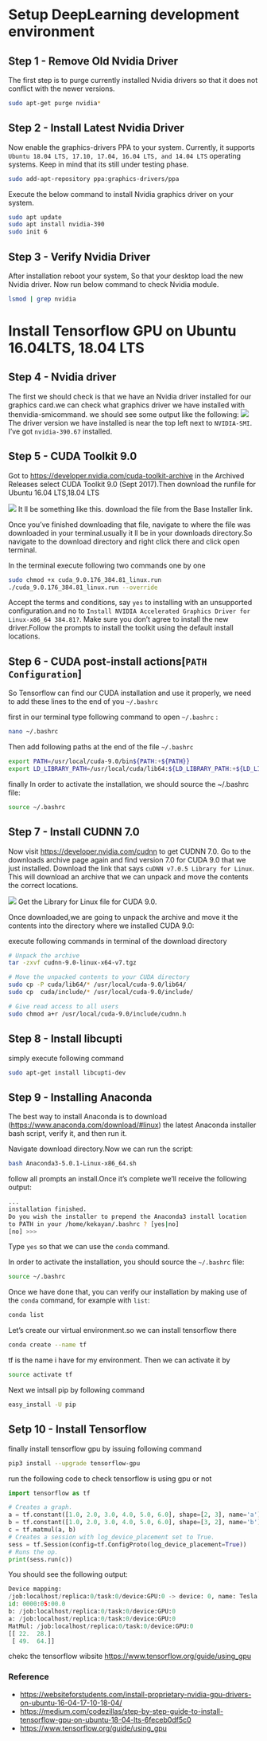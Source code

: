# Setup DeepLearning development environment

## Step 1 - Remove Old Nvidia Driver

The first step is to purge currently installed Nvidia drivers so that it does not conflict with the newer versions.

```bash
sudo apt-get purge nvidia*
```
## Step 2 - Install Latest Nvidia Driver

Now enable the graphics-drivers PPA to your system. Currently, it supports `Ubuntu 18.04 LTS, 17.10, 17.04, 16.04 LTS, and 14.04 LTS` operating systems. Keep in mind that its still under testing phase.

```bash
sudo add-apt-repository ppa:graphics-drivers/ppa
```
Execute the below command to install Nvidia graphics driver on your system.
```bash
sudo apt update
sudo apt install nvidia-390
sudo init 6
```
## Step 3 - Verify Nvidia Driver
After installation reboot your system, So that your desktop load the new Nvidia driver. Now run below command to check Nvidia module.

```bash
lsmod | grep nvidia
```

# Install Tensorflow GPU on Ubuntu 16.04LTS, 18.04 LTS

## Step 4 - Nvidia driver
The first we should check is that we have an Nvidia driver installed for our graphics card.we can check what graphics driver we have installed with thenvidia-smicommand. we should see some output like the following:
![](nvidia-smi.png)
The driver version we have installed is near the top left next to `NVIDIA-SMI`. I’ve got `nvidia-390.67` installed.

## Step 5 - CUDA Toolkit 9.0
Got to https://developer.nvidia.com/cuda-toolkit-archive in the Archived Releases select CUDA Toolkit 9.0 (Sept 2017).Then download the runfile for Ubuntu 16.04 LTS,18.04 LTS

![](https://github.com/lab-semantics/Quick-Configuration/blob/master/img/cuda-toolkit.png)
It ll be something like this. download the file from the Base Installer link.

Once you’ve finished downloading that file, navigate to where the file was downloaded in your terminal.usually it ll be in your downloads directory.So navigate to the download directory and right click there and click open terminal.

In the terminal execute following two commands one by one

```bash
sudo chmod +x cuda_9.0.176_384.81_linux.run
./cuda_9.0.176_384.81_linux.run --override
```

Accept the terms and conditions, say `yes` to installing with an unsupported configuration.and no to `Install NVIDIA Accelerated Graphics Driver for Linux-x86_64 384.81?`. Make sure you don’t agree to install the new driver.Follow the prompts to install the toolkit using the default install locations.

## Step 6 - CUDA post-install actions[`PATH Configuration`]
So Tensorflow can find our CUDA installation and use it properly, we need to add these lines to the end of you `~/.bashrc`

first in our terminal type following command to open `~/.bashrc` :

```bash
nano ~/.bashrc
```
Then add following paths at the end of the file `~/.bashrc`
```bash
export PATH=/usr/local/cuda-9.0/bin${PATH:+${PATH}}
export LD_LIBRARY_PATH=/usr/local/cuda/lib64:${LD_LIBRARY_PATH:+${LD_LIBRARY_PATH}}
```
finally In order to activate the installation, we should source the ~/.bashrc file:

```bash
source ~/.bashrc
```
## Step 7 - Install CUDNN 7.0
Now visit https://developer.nvidia.com/cudnn to get CUDNN 7.0. Go to the downloads archive page again and find version 7.0 for CUDA 9.0 that we just installed. Download the link that says `cuDNN v7.0.5 Library for Linux`. This will download an archive that we can unpack and move the contents the correct locations.

![](https://github.com/lab-semantics/Quick-Configuration/blob/master/img/cudnn.png)
Get the Library for Linux file for CUDA 9.0.

Once downloaded,we are going to unpack the archive and move it the contents into the directory where we installed CUDA 9.0:

execute following commands in terminal of the download directory

```bash
# Unpack the archive
tar -zxvf cudnn-9.0-linux-x64-v7.tgz

# Move the unpacked contents to your CUDA directory
sudo cp -P cuda/lib64/* /usr/local/cuda-9.0/lib64/
sudo cp  cuda/include/* /usr/local/cuda-9.0/include/

# Give read access to all users
sudo chmod a+r /usr/local/cuda-9.0/include/cudnn.h
```
## Step 8 - Install libcupti
simply execute following command
```bash
sudo apt-get install libcupti-dev
```
## Step 9 - Installing Anaconda
The best way to install Anaconda is to download (https://www.anaconda.com/download/#linux) the latest Anaconda installer bash script, verify it, and then run it.

Navigate download directory.Now we can run the script:
```bash
bash Anaconda3-5.0.1-Linux-x86_64.sh
```

follow all prompts an install.Once it’s complete we’ll receive the following output:

```bash
...
installation finished.
Do you wish the installer to prepend the Anaconda3 install location
to PATH in your /home/kekayan/.bashrc ? [yes|no]
[no] >>>
```
Type `yes` so that we can use the `conda` command.

In order to activate the installation, you should source the `~/.bashrc` file:
```bash
source ~/.bashrc
```
Once we have done that, you can verify our installation by making use of the `conda` command, for example with `list`:
```bash
conda list
```
Let’s create our virtual environment.so we can install tensorflow there
```bash
conda create --name tf
```
tf is the name i have for my environment. Then we can activate it by
```bash
source activate tf
```
Next we intsall pip by following command
```bash
easy_install -U pip
```
## Setp 10 - Install Tensorflow
finally install tensorflow gpu by issuing following command
```bash
pip3 install --upgrade tensorflow-gpu
```
run the following code to check tensorflow is using gpu or not
```python
import tensorflow as tf

# Creates a graph.
a = tf.constant([1.0, 2.0, 3.0, 4.0, 5.0, 6.0], shape=[2, 3], name='a')
b = tf.constant([1.0, 2.0, 3.0, 4.0, 5.0, 6.0], shape=[3, 2], name='b')
c = tf.matmul(a, b)
# Creates a session with log_device_placement set to True.
sess = tf.Session(config=tf.ConfigProto(log_device_placement=True))
# Runs the op.
print(sess.run(c))
```
You should see the following output:
```python
Device mapping:
/job:localhost/replica:0/task:0/device:GPU:0 -> device: 0, name: Tesla K40c, pci bus
id: 0000:05:00.0
b: /job:localhost/replica:0/task:0/device:GPU:0
a: /job:localhost/replica:0/task:0/device:GPU:0
MatMul: /job:localhost/replica:0/task:0/device:GPU:0
[[ 22.  28.]
 [ 49.  64.]]
```
chekc the tensorflow wibsite https://www.tensorflow.org/guide/using_gpu

### Reference

* https://websiteforstudents.com/install-proprietary-nvidia-gpu-drivers-on-ubuntu-16-04-17-10-18-04/
* https://medium.com/codezillas/step-by-step-guide-to-install-tensorflow-gpu-on-ubuntu-18-04-lts-6feceb0df5c0
* https://www.tensorflow.org/guide/using_gpu
